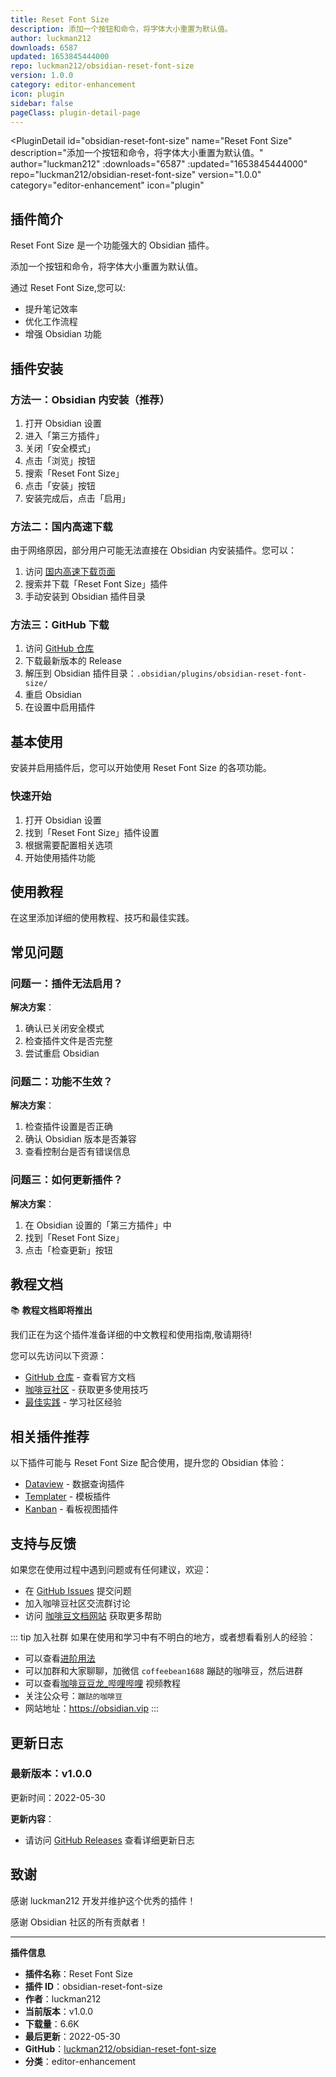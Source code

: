 ```yaml
---
title: Reset Font Size
description: 添加一个按钮和命令，将字体大小重置为默认值。
author: luckman212
downloads: 6587
updated: 1653845444000
repo: luckman212/obsidian-reset-font-size
version: 1.0.0
category: editor-enhancement
icon: plugin
sidebar: false
pageClass: plugin-detail-page
---
```


<PluginDetail
  id="obsidian-reset-font-size"
  name="Reset Font Size"
  description="添加一个按钮和命令，将字体大小重置为默认值。"
  author="luckman212"
  :downloads="6587"
  :updated="1653845444000"
  repo="luckman212/obsidian-reset-font-size"
  version="1.0.0"
  category="editor-enhancement"
  icon="plugin"
>

<!-- AUTO_GENERATED_START -->
## 插件简介

Reset Font Size 是一个功能强大的 Obsidian 插件。

添加一个按钮和命令，将字体大小重置为默认值。

通过 Reset Font Size,您可以:

- 提升笔记效率
- 优化工作流程
- 增强 Obsidian 功能

<!-- AUTO_GENERATED_END -->

<!-- AUTO_GENERATED_START -->
## 插件安装

### 方法一：Obsidian 内安装（推荐）

1. 打开 Obsidian 设置
2. 进入「第三方插件」
3. 关闭「安全模式」
4. 点击「浏览」按钮
5. 搜索「Reset Font Size」
6. 点击「安装」按钮
7. 安装完成后，点击「启用」

### 方法二：国内高速下载

由于网络原因，部分用户可能无法直接在 Obsidian 内安装插件。您可以：

1. 访问 [国内高速下载页面](/zh/documentation/obsidian-plugins-download.html)
2. 搜索并下载「Reset Font Size」插件
3. 手动安装到 Obsidian 插件目录

### 方法三：GitHub 下载

1. 访问 [GitHub 仓库](https://github.com/luckman212/obsidian-reset-font-size)
2. 下载最新版本的 Release
3. 解压到 Obsidian 插件目录：`.obsidian/plugins/obsidian-reset-font-size/`
4. 重启 Obsidian
5. 在设置中启用插件

## 基本使用

安装并启用插件后，您可以开始使用 Reset Font Size 的各项功能。

### 快速开始

1. 打开 Obsidian 设置
2. 找到「Reset Font Size」插件设置
3. 根据需要配置相关选项
4. 开始使用插件功能

<!-- AUTO_GENERATED_END -->

<!-- CUSTOM_CONTENT_START:tutorial -->
## 使用教程

在这里添加详细的使用教程、技巧和最佳实践。

<!-- CUSTOM_CONTENT_END:tutorial -->

<!-- SHARED_CONTENT_START -->
## 常见问题

### 问题一：插件无法启用？

**解决方案**：
1. 确认已关闭安全模式
2. 检查插件文件是否完整
3. 尝试重启 Obsidian

### 问题二：功能不生效？

**解决方案**：
1. 检查插件设置是否正确
2. 确认 Obsidian 版本是否兼容
3. 查看控制台是否有错误信息

### 问题三：如何更新插件？

**解决方案**：
1. 在 Obsidian 设置的「第三方插件」中
2. 找到「Reset Font Size」
3. 点击「检查更新」按钮

## 教程文档

📚 **教程文档即将推出**

我们正在为这个插件准备详细的中文教程和使用指南,敬请期待!

您可以先访问以下资源：
- [GitHub 仓库](https://github.com/luckman212/obsidian-reset-font-size) - 查看官方文档
- [咖啡豆社区](/zh/bases/) - 获取更多使用技巧
- [最佳实践](/zh/best-practices/) - 学习社区经验

## 相关插件推荐

以下插件可能与 Reset Font Size 配合使用，提升您的 Obsidian 体验：

- [Dataview](/zh/plugins/dataview.html) - 数据查询插件
- [Templater](/zh/plugins/templater-obsidian.html) - 模板插件
- [Kanban](/zh/plugins/obsidian-kanban.html) - 看板视图插件

## 支持与反馈

如果您在使用过程中遇到问题或有任何建议，欢迎：

- 在 [GitHub Issues](https://github.com/luckman212/obsidian-reset-font-size/issues) 提交问题
- 加入咖啡豆社区交流群讨论
- 访问 [咖啡豆文档网站](https://obsidian.vip) 获取更多帮助

::: tip 加入社群
如果在使用和学习中有不明白的地方，或者想看看别人的经验：
- 可以查看[进阶用法](/zh/advanced)
- 可以加群和大家聊聊，加微信 `coffeebean1688` 蹦跶的咖啡豆，然后进群
- 可以查看[咖啡豆豆龙_哔哩哔哩](https://space.bilibili.com/618777356) 视频教程
- 关注公众号：`蹦跶的咖啡豆`
- 网站地址：https://obsidian.vip
:::
<!-- SHARED_CONTENT_END -->

<!-- AUTO_GENERATED_START -->
## 更新日志

### 最新版本：v1.0.0

更新时间：2022-05-30

**更新内容**：
- 请访问 [GitHub Releases](https://github.com/luckman212/obsidian-reset-font-size/releases) 查看详细更新日志

## 致谢

感谢 luckman212 开发并维护这个优秀的插件！

感谢 Obsidian 社区的所有贡献者！

---

**插件信息**
- **插件名称**：Reset Font Size
- **插件 ID**：obsidian-reset-font-size
- **作者**：luckman212
- **当前版本**：v1.0.0
- **下载量**：6.6K
- **最后更新**：2022-05-30
- **GitHub**：[luckman212/obsidian-reset-font-size](https://github.com/luckman212/obsidian-reset-font-size)
- **分类**：editor-enhancement
<!-- AUTO_GENERATED_END -->

</PluginDetail>

